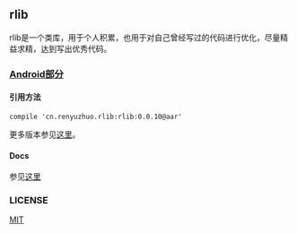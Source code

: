## rlib

rlib是一个类库，用于个人积累，也用于对自己曾经写过的代码进行优化，尽量精益求精，达到写出优秀代码。

### [Android部分](http://blog.renyuzhuo.cn/#/issues/13)

#### 引用方法

```
compile 'cn.renyuzhuo.rlib:rlib:0.0.10@aar'
```

更多版本参见[这里](https://bintray.com/rwebrtc/maven/rlib)。

#### Docs

参见[这里](http://rlib.renyuzhuo.cn/android-javadoc/)

### LICENSE

[MIT](./LICENSE)
